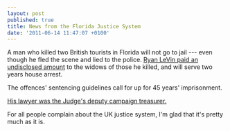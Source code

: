 ```yaml
---
layout: post
published: true
title: News from the Florida Justice System
date: '2011-06-14 11:47:07 +0100'
---
```


A man who killed two British tourists in Florida will not go to jail --- even though he fled the scene and lied to the police. [Ryan LeVin paid an undisclosed amount](http://www.chicagobreakingnews.com/news/local/ct-met-levin-hit-and-run-2-20110603,0,7039906.story?page=1)
to the widows of those he killed, and will serve two years house arrest.

The offences' sentencing guidelines call for up for 45 years' imprisonment.

[His lawyer was the Judge's deputy campaign treasurer.](http://www.sun-sentinel.com/news/columnists/fl-levin-sentence-mayocol-b060711-20110606,0,304445.column?page=2)

For all people complain about the UK justice system, I'm glad that it's pretty much as it is.
